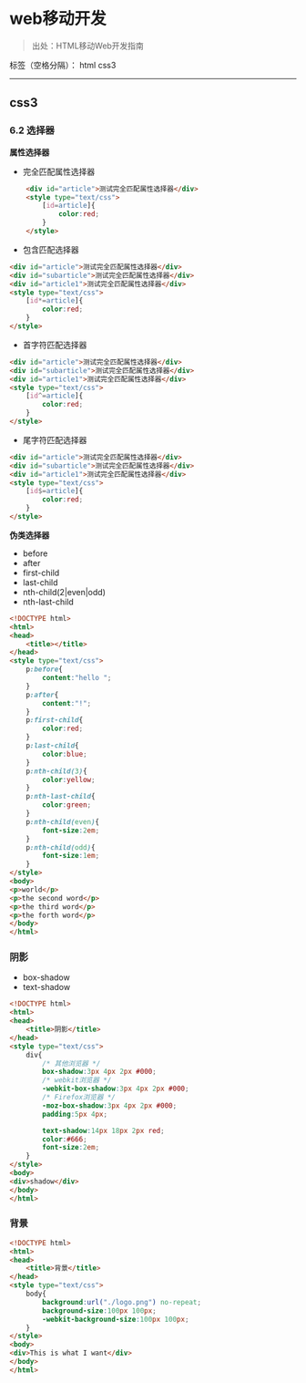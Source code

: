 # web移动开发
> 出处：HTML移动Web开发指南

标签（空格分隔）： html css3

---
## css3
### 6.2 选择器
<b>属性选择器</b>

- 完全匹配属性选择器
```html
    <div id="article">测试完全匹配属性选择器</div>
    <style type="text/css">
    	[id=article]{
    		color:red;
    	}
    </style>
```

- 包含匹配选择器   
```html
<div id="article">测试完全匹配属性选择器</div>
<div id="subarticle">测试完全匹配属性选择器</div>
<div id="article1">测试完全匹配属性选择器</div>
<style type="text/css">
	[id*=article]{
		color:red;
	}
</style>
```
- 首字符匹配选择器
```html
<div id="article">测试完全匹配属性选择器</div>
<div id="subarticle">测试完全匹配属性选择器</div>
<div id="article1">测试完全匹配属性选择器</div>
<style type="text/css">
	[id^=article]{
		color:red;
	}
</style>
```
- 尾字符匹配选择器
```html
<div id="article">测试完全匹配属性选择器</div>
<div id="subarticle">测试完全匹配属性选择器</div>
<div id="article1">测试完全匹配属性选择器</div>
<style type="text/css">
	[id$=article]{
		color:red;
	}
</style>
```

<b>伪类选择器</b>

- before
- after
- first-child
- last-child
- nth-child(2|even|odd)
- nth-last-child

```html
<!DOCTYPE html>
<html>
<head>
	<title></title>
</head>
<style type="text/css">
	p:before{
		content:"hello ";
	}
	p:after{
		content:"!";
	}
	p:first-child{
		color:red;
	}
	p:last-child{
		color:blue;
	}
	p:nth-child(3){
		color:yellow;
	}
	p:nth-last-child{
		color:green;
	}
	p:nth-child(even){
		font-size:2em;
	}
	p:nth-child(odd){
		font-size:1em;
	}
</style>
<body>
<p>world</p>
<p>the second word</p>
<p>the third word</p>
<p>the forth word</p>
</body>
</html>
```

### 阴影
- box-shadow
- text-shadow
```html
<!DOCTYPE html>
<html>
<head>
	<title>阴影</title>
</head>
<style type="text/css">
	div{
		/* 其他浏览器 */
		box-shadow:3px 4px 2px #000;
		/* webkit浏览器 */
		-webkit-box-shadow:3px 4px 2px #000;
		/* Firefox浏览器 */
		-moz-box-shadow:3px 4px 2px #000;
		padding:5px 4px;

		text-shadow:14px 18px 2px red;
		color:#666;
		font-size:2em;
	}
</style>
<body>
<div>shadow</div>
</body>
</html>
```

### 背景
```html
<!DOCTYPE html>
<html>
<head>
	<title>背景</title>
</head>
<style type="text/css">
	body{
		background:url("./logo.png") no-repeat;
		background-size:100px 100px;
		-webkit-background-size:100px 100px;
	}
</style>
<body>
<div>This is what I want</div>
</body>
</html>
```